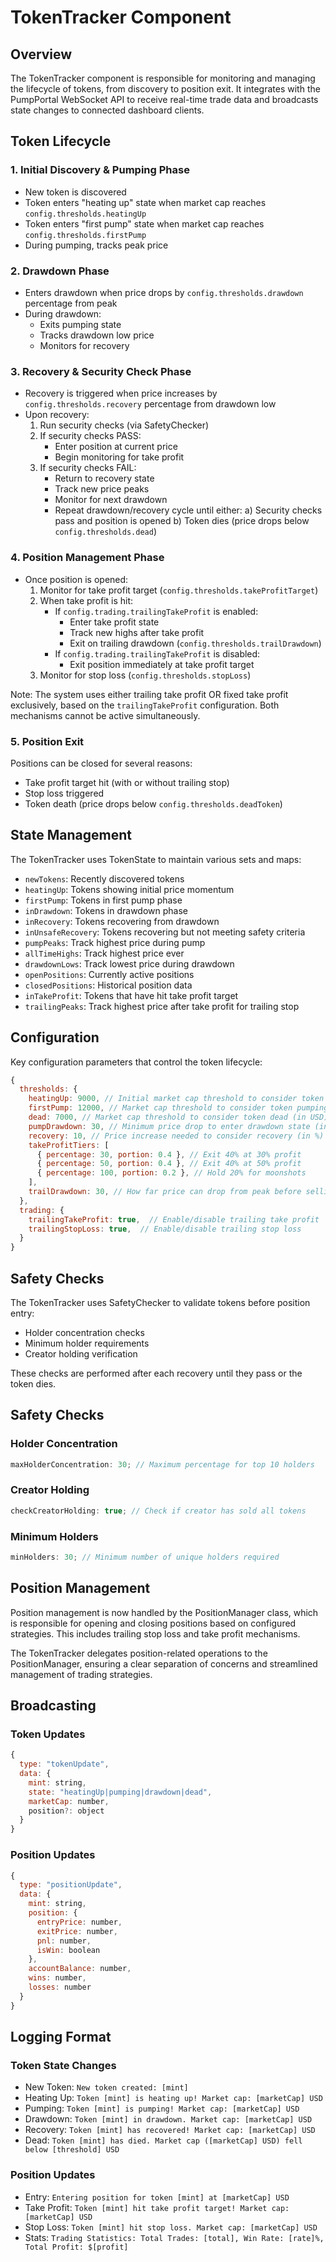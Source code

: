 # TokenTracker Component

## Overview

The TokenTracker component is responsible for monitoring and managing the lifecycle of tokens, from discovery to position exit. It integrates with the PumpPortal WebSocket API to receive real-time trade data and broadcasts state changes to connected dashboard clients.

## Token Lifecycle

### 1. Initial Discovery & Pumping Phase

- New token is discovered
- Token enters "heating up" state when market cap reaches `config.thresholds.heatingUp`
- Token enters "first pump" state when market cap reaches `config.thresholds.firstPump`
- During pumping, tracks peak price

### 2. Drawdown Phase

- Enters drawdown when price drops by `config.thresholds.drawdown` percentage from peak
- During drawdown:
  - Exits pumping state
  - Tracks drawdown low price
  - Monitors for recovery

### 3. Recovery & Security Check Phase

- Recovery is triggered when price increases by `config.thresholds.recovery` percentage from drawdown low
- Upon recovery:
  1. Run security checks (via SafetyChecker)
  2. If security checks PASS:
     - Enter position at current price
     - Begin monitoring for take profit
  3. If security checks FAIL:
     - Return to recovery state
     - Track new price peaks
     - Monitor for next drawdown
     - Repeat drawdown/recovery cycle until either:
       a) Security checks pass and position is opened
       b) Token dies (price drops below `config.thresholds.dead`)

### 4. Position Management Phase

- Once position is opened:
  1. Monitor for take profit target (`config.thresholds.takeProfitTarget`)
  2. When take profit is hit:
     - If `config.trading.trailingTakeProfit` is enabled:
       - Enter take profit state
       - Track new highs after take profit
       - Exit on trailing drawdown (`config.thresholds.trailDrawdown`)
     - If `config.trading.trailingTakeProfit` is disabled:
       - Exit position immediately at take profit target
  3. Monitor for stop loss (`config.thresholds.stopLoss`)

Note: The system uses either trailing take profit OR fixed take profit exclusively, based on the `trailingTakeProfit` configuration. Both mechanisms cannot be active simultaneously.

### 5. Position Exit

Positions can be closed for several reasons:

- Take profit target hit (with or without trailing stop)
- Stop loss triggered
- Token death (price drops below `config.thresholds.deadToken`)

## State Management

The TokenTracker uses TokenState to maintain various sets and maps:

- `newTokens`: Recently discovered tokens
- `heatingUp`: Tokens showing initial price momentum
- `firstPump`: Tokens in first pump phase
- `inDrawdown`: Tokens in drawdown phase
- `inRecovery`: Tokens recovering from drawdown
- `inUnsafeRecovery`: Tokens recovering but not meeting safety criteria
- `pumpPeaks`: Track highest price during pump
- `allTimeHighs`: Track highest price ever
- `drawdownLows`: Track lowest price during drawdown
- `openPositions`: Currently active positions
- `closedPositions`: Historical position data
- `inTakeProfit`: Tokens that have hit take profit target
- `trailingPeaks`: Track highest price after take profit for trailing stop

## Configuration

Key configuration parameters that control the token lifecycle:

```javascript
{
  thresholds: {
    heatingUp: 9000, // Initial market cap threshold to consider token heating up (in USD)
    firstPump: 12000, // Market cap threshold to consider token pumping (in USD)
    dead: 7000, // Market cap threshold to consider token dead (in USD)
    pumpDrawdown: 30, // Minimum price drop to enter drawdown state (in %)
    recovery: 10, // Price increase needed to consider recovery (in %)
    takeProfitTiers: [
      { percentage: 30, portion: 0.4 }, // Exit 40% at 30% profit
      { percentage: 50, portion: 0.4 }, // Exit 40% at 50% profit
      { percentage: 100, portion: 0.2 }, // Hold 20% for moonshots
    ],
    trailDrawdown: 30, // How far price can drop from peak before selling (in %)
  },
  trading: {
    trailingTakeProfit: true,  // Enable/disable trailing take profit
    trailingStopLoss: true,  // Enable/disable trailing stop loss
  }
}
```

## Safety Checks

The TokenTracker uses SafetyChecker to validate tokens before position entry:

- Holder concentration checks
- Minimum holder requirements
- Creator holding verification

These checks are performed after each recovery until they pass or the token dies.

## Safety Checks

### Holder Concentration

```javascript
maxHolderConcentration: 30; // Maximum percentage for top 10 holders
```

### Creator Holding

```javascript
checkCreatorHolding: true; // Check if creator has sold all tokens
```

### Minimum Holders

```javascript
minHolders: 30; // Minimum number of unique holders required
```

## Position Management

Position management is now handled by the PositionManager class, which is responsible for opening and closing positions based on configured strategies. This includes trailing stop loss and take profit mechanisms.

The TokenTracker delegates position-related operations to the PositionManager, ensuring a clear separation of concerns and streamlined management of trading strategies.

## Broadcasting

### Token Updates

```javascript
{
  type: "tokenUpdate",
  data: {
    mint: string,
    state: "heatingUp|pumping|drawdown|dead",
    marketCap: number,
    position?: object
  }
}
```

### Position Updates

```javascript
{
  type: "positionUpdate",
  data: {
    mint: string,
    position: {
      entryPrice: number,
      exitPrice: number,
      pnl: number,
      isWin: boolean
    },
    accountBalance: number,
    wins: number,
    losses: number
  }
}
```

## Logging Format

### Token State Changes

- New Token: `New token created: [mint]`
- Heating Up: `Token [mint] is heating up! Market cap: [marketCap] USD`
- Pumping: `Token [mint] is pumping! Market cap: [marketCap] USD`
- Drawdown: `Token [mint] in drawdown. Market cap: [marketCap] USD`
- Recovery: `Token [mint] has recovered! Market cap: [marketCap] USD`
- Dead: `Token [mint] has died. Market cap ([marketCap] USD) fell below [threshold] USD`

### Position Updates

- Entry: `Entering position for token [mint] at [marketCap] USD`
- Take Profit: `Token [mint] hit take profit target! Market cap: [marketCap] USD`
- Stop Loss: `Token [mint] hit stop loss. Market cap: [marketCap] USD`
- Stats: `Trading Statistics: Total Trades: [total], Win Rate: [rate]%, Total Profit: $[profit]`
